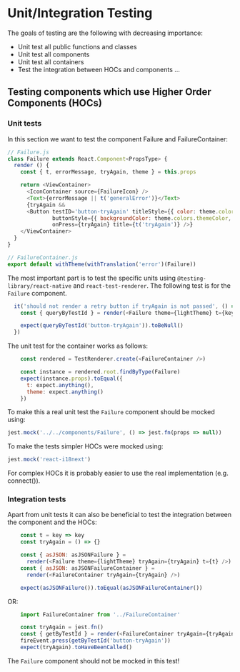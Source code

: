 # Unit/Integration Testing

The goals of testing are the following with decreasing importance:
* Unit test all public functions and classes
* Unit test all components
* Unit test all containers
* Test the integration between HOCs and components
...

## Testing components which use Higher Order Components (HOCs)

### Unit tests

In this section we want to test the component Failure and FailureContainer:

```js
// Failure.js
class Failure extends React.Component<PropsType> {
  render () {
    const { t, errorMessage, tryAgain, theme } = this.props

    return <ViewContainer>
      <IconContainer source={FailureIcon} />
      <Text>{errorMessage || t('generalError')}</Text>
      {tryAgain &&
      <Button testID='button-tryAgain' titleStyle={{ color: theme.colors.textColor }}
              buttonStyle={{ backgroundColor: theme.colors.themeColor, marginTop: 20 }}
              onPress={tryAgain} title={t('tryAgain')} />}
    </ViewContainer>
  }
}
```

```js
// FailureContainer.js
export default withTheme(withTranslation('error')(Failure))
```

The most important part is to test the specific units using `@testing-library/react-native` and `react-test-renderer`. The following test is for the `Failure` component.

```js
  it('should not render a retry button if tryAgain is not passed', () => {
    const { queryByTestId } = render(<Failure theme={lightTheme} t={key => key} />)

    expect(queryByTestId('button-tryAgain')).toBeNull()
  })
```

The unit test for the container works as follows:

```js
    const rendered = TestRenderer.create(<FailureContainer />)

    const instance = rendered.root.findByType(Failure)
    expect(instance.props).toEqual({
      t: expect.anything(),
      theme: expect.anything()
    })
```

To make this a real unit test the `Failure` component should be mocked using:

```js
jest.mock('../../components/Failure', () => jest.fn(props => null))
```

To make the tests simpler HOCs were mocked using:

```js
jest.mock('react-i18next')
```

For complex HOCs it is probably easier to use the real implementation (e.g. connect()).

### Integration tests

Apart from unit tests it can also be beneficial to test the integration between the component and the HOCs:

```js
    const t = key => key
    const tryAgain = () => {}

    const { asJSON: asJSONFailure } =
      render(<Failure theme={lightTheme} tryAgain={tryAgain} t={t} />)
    const { asJSON: asJSONFailureContainer } =
      render(<FailureContainer tryAgain={tryAgain} />)

    expect(asJSONFailure()).toEqual(asJSONFailureContainer())
```
OR:
```js
    import FailureContainer from '../FailureContainer'

    const tryAgain = jest.fn()
    const { getByTestId } = render(<FailureContainer tryAgain={tryAgain} />)
    fireEvent.press(getByTestId('button-tryAgain'))
    expect(tryAgain).toHaveBeenCalled()
```

The `Failure` component should not be mocked in this test!
